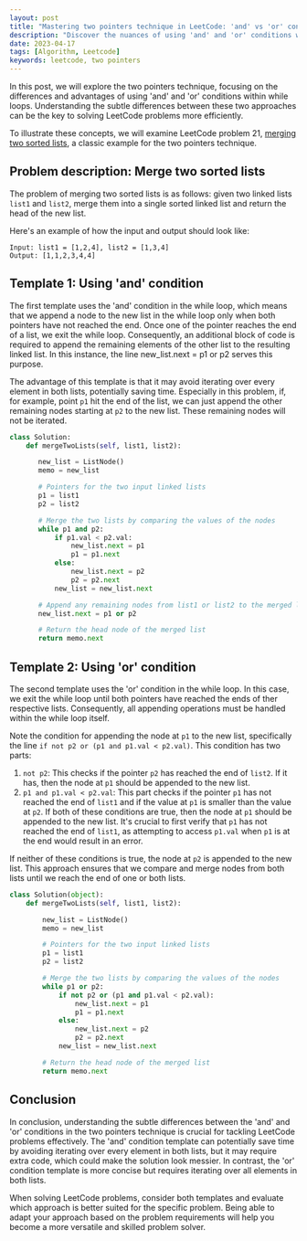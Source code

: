 ```yaml
---
layout: post
title: "Mastering two pointers technique in LeetCode: 'and' vs 'or' conditions"
description: "Discover the nuances of using 'and' and 'or' conditions with the two pointers technique in LeetCode problems, demonstrated through merging two sorted lists."
date: 2023-04-17
tags: [Algorithm, Leetcode]
keywords: leetcode, two pointers
---
```


In this post, we will explore the two pointers technique, focusing on the differences and advantages of using 'and' and 'or' conditions within while loops. Understanding the subtle differences between these two approaches can be the key to solving LeetCode problems more efficiently.

To illustrate these concepts, we will examine LeetCode problem 21, [merging two sorted lists](https://leetcode.com/problems/merge-two-sorted-lists/), a classic example for the two pointers technique.


## Problem description: Merge two sorted lists
The problem of merging two sorted lists is as follows: given two linked lists `list1` and `list2`, merge them into a single sorted linked list and return the head of the new list.

Here's an example of how the input and output should look like:
```
Input: list1 = [1,2,4], list2 = [1,3,4]
Output: [1,1,2,3,4,4]
```
<!--more-->
## Template 1: Using 'and' condition
The first template uses the 'and' condition in the while loop, which means that we append a node to the new list in the while loop only when both pointers have not reached the end. Once one of the pointer reaches the end of a list, we exit the while loop. Consequently, an additional block of code is required to append the remaining elements of the other list to the resulting linked list. In this instance, the line new_list.next = p1 or p2 serves this purpose.

The advantage of this template is that it may avoid iterating over every element in both lists, potentially saving time. Especially in this problem, if, for example, point `p1` hit the end of the list, we can just append the other remaining nodes starting at `p2` to the new list. These remaining nodes will not be iterated.


```python
class Solution:
    def mergeTwoLists(self, list1, list2):

       new_list = ListNode()
       memo = new_list

       # Pointers for the two input linked lists
       p1 = list1
       p2 = list2

       # Merge the two lists by comparing the values of the nodes
       while p1 and p2:
           if p1.val < p2.val:
               new_list.next = p1
               p1 = p1.next
           else:
               new_list.next = p2
               p2 = p2.next
           new_list = new_list.next

       # Append any remaining nodes from list1 or list2 to the merged list
       new_list.next = p1 or p2

       # Return the head node of the merged list
       return memo.next
```

## Template 2: Using 'or' condition
The second template uses the 'or' condition in the while loop. In this case, we exit the while loop until both pointers have reached the ends of ther respective lists. Consequently, all appending operations must be handled within the while loop itself.

Note the condition for appending the node at `p1` to the new list, specifically the line `if not p2 or (p1 and p1.val < p2.val)`. This condition has two parts:

1. `not p2`: This checks if the pointer `p2` has reached the end of `list2`. If it has, then the node at `p1` should be appended to the new list.
2. `p1 and p1.val < p2.val`: This part checks if the pointer `p1` has not reached the end of `list1` and if the value at `p1` is smaller than the value at `p2`. If both of these conditions are true, then the node at `p1` should be appended to the new list. It's crucial to first verify that `p1` has not reached the end of `list1`, as attempting to access `p1.val` when `p1` is at the end would result in an error.

If neither of these conditions is true, the node at `p2` is appended to the new list. This approach ensures that we compare and merge nodes from both lists until we reach the end of one or both lists.

```python
class Solution(object):
    def mergeTwoLists(self, list1, list2):

        new_list = ListNode()
        memo = new_list

        # Pointers for the two input linked lists
        p1 = list1
        p2 = list2

        # Merge the two lists by comparing the values of the nodes
        while p1 or p2:
            if not p2 or (p1 and p1.val < p2.val):
                new_list.next = p1
                p1 = p1.next
            else:
                new_list.next = p2
                p2 = p2.next
            new_list = new_list.next

        # Return the head node of the merged list
        return memo.next

```

## Conclusion
In conclusion, understanding the subtle differences between the 'and' and 'or' conditions in the two pointers technique is crucial for tackling LeetCode problems effectively. The 'and' condition template can potentially save time by avoiding iterating over every element in both lists, but it may require extra code, which could make the solution look messier. In contrast, the 'or' condition template is more concise but requires iterating over all elements in both lists.

When solving LeetCode problems, consider both templates and evaluate which approach is better suited for the specific problem. Being able to adapt your approach based on the problem requirements will help you become a more versatile and skilled problem solver.
